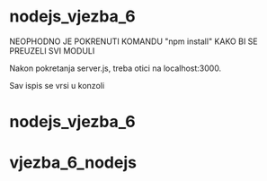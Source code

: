 # nodejs_vjezba_6

NEOPHODNO JE POKRENUTI KOMANDU "npm install" KAKO BI SE PREUZELI SVI MODULI

Nakon pokretanja server.js, treba otici na localhost:3000.

Sav ispis se vrsi u konzoli
# nodejs_vjezba_6
# vjezba_6_nodejs
